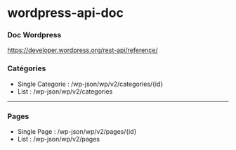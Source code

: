 # wordpress-api-doc

### Doc Wordpress
https://developer.wordpress.org/rest-api/reference/

### Catégories
- Single Categorie : /wp-json/wp/v2/categories/{id}
- List : /wp-json/wp/v2/categories

-------
### Pages
- Single Page : /wp-json/wp/v2/pages/{id}
- List : /wp-json/wp/v2/pages

